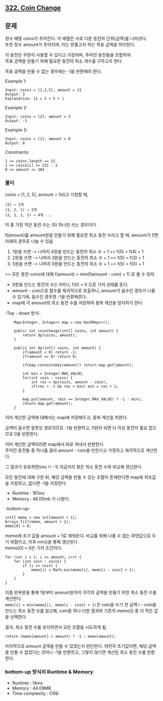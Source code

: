 [322. Coin Change](https://leetcode.com/problems/coin-change/description/)
---

## 문제
정수 배열 coins가 주어진다. 이 배열은 서로 다른 동전의 단위(금액)를 나타낸다.<br>
또한 정수 amount가 주어지며, 이는 만들고자 하는 목표 금액을 의미한다.

각 동전은 무한히 사용할 수 있다고 가정하며, 주어진 동전들을 조합하여<br>
목표 금액을 만들기 위해 필요한 동전의 최소 개수를 구하고자 한다.

목표 금액을 만들 수 없는 경우에는 -1을 반환해야 한다.

Example 1:
```
Input: coins = [1,2,5], amount = 11
Output: 3
Explanation: 11 = 5 + 5 + 1
```
Example 2:
```
Input: coins = [2], amount = 3
Output: -1
```
Example 3:
```
Input: coins = [1], amount = 0
Output: 0
```

Constraints:
```
1 <= coins.length <= 12
1 <= coins[i] <= 231 - 1
0 <= amount <= 104
```

### 풀이
coins = [1, 2, 5], amount = 5라고 가정할 때,
```
(5) → 1개
(2, 2, 1) → 3개
(2, 1, 1, 1) → 4개 ...
```
이 중 가장 적은 동전 수는 (5) 하나만 쓰는 경우이다. 

f(amount)를 amount원을 만들기 위해 필요한 최소 동전 수라고 할 때, amount가 5면 아래의 경우로 나눌 수 있음<br>
1. 1원을 쓰면 -> 나머지 4원을 만드는 동전의 최소 수 + 1 => f(5) = f(4) + 1
2. 2원을 쓰면 -> 나머지 3원을 만드는 동전의 최소 수 + 1 => f(5) = f(3) + 1
3. 5원을 쓰면 -> 나머지 0원을 만드는 동전의 최소 수 + 1 => f(5) = f(0) + 1

=> 모든 동전 coins에 대해 f(amount) = min(f(amount - coin) + 1) 로 볼 수 있따.

- 0원을 만드는 동전의 수는 0이니, f(0) = 0 으로 기저 상태를 둔다.<br>
- amount - coin으로 함수를 재귀적으로 호출하니, amount가 음수인 경우가 나올 수 있기에, 음수인 경우엔 -1을 반환해준다.
- map에 각 amount의 최소 동전 수를 저장하여 중복 계산을 방지하기 한다.

-Top - down 방식-
```
    Map<Integer, Integer> map = new HashMap<>();

    public int coinChange(int[] coins, int amount) {
        return dp(coins, amount);
    }

    public int dp(int[] coins, int amount) {
        if(amount < 0) return -1;
        if(amount == 0) return 0;
        
        if(map.containsKey(amount)) return map.get(amount);

        int min = Integer.MAX_VALUE;
        for(int coin : coins) {
            int res = dp(coins, amount - coin);
            if(res > -1 && res < min) min = res + 1;
        }

        map.put(amount, (min == Integer.MAX_VALUE) ? -1 : min);
        return map.get(amount);
    }
```
이미 계산한 금액에 대해서는 map에 저장해두고, 중복 계산을 피한다.

금액이 음수면 잘못된 경로이므로 -1을 반환하고,
0원이 되면 더 이상 동전이 필요 없으므로 0을 반환한다.

이미 계산한 금액이라면 map에서 바로 꺼내서 반환한다.<br>
주어진 동전들 중 하나를 골라 amount - coin을 만든다고 가정하고 재귀적으로 계산한다.

그 결과가 유효하면(res != -1) 지금까지 찾은 최소 동전 수와 비교해 갱신한다.

모든 동전에 대해 구한 뒤, 해당 금액을 만들 수 있는 조합이 존재한다면 map에 최솟값을 저장하고, 없다면 -1을 저장한다.

- Runtime : 181ms
- Memory : 46.05mb
가 나왔다.

-bottom-up-
```
int[] memo = new int[amount + 1];
Arrays.fill(memo, amount + 1);
memo[0] = 0;
```
memo에 초기 값을 amount + 1로 채워둔다. 비교를 위해 나올 수 없는 최댓값으로 두기 위함이고, 이후 min()을 통해 갱신된다.<br>
memo[0] = 0은 기저 조건이다.

```
for (int i = 1; i <= amount; i++) {
    for (int coin : coins) {
        if (i >= coin) {
            memo[i] = Math.min(memo[i], memo[i - coin] + 1);
        }
    }
}
```
이중 반복문을 통해 1원부터 amount원까지 각각의 금액을 만들기 위한 최소 동전 수를 계산한다.<br>
`memo[i] = min(memo[i], memo[i - coin] + 1)`은 coin을 쓰기 전 금액 i - coin을 만드는 최소 동전 수를 참고해, coin을 하나 더한 결과와 기존의 memo[i] 중 더 작은 값을 선택한다. 

결국, 최소 동전 수를 유지하면서 모든 조합을 시도하게 됨. 

```
return (memo[amount] > amount) ? -1 : memo[amount];
```
마지막으로 amount 금액을 만들 수 있었는지 판단한다. 여전히 초기값이면, 해당 금액을 만들 수 없었다는 것이니 -1을 반환하고, 그렇지 않다면 계산된 최소 동전 수를 반환한다.

### bottom-up 방식의 Runtime & Memory
- Runtime
    : 14ms
- Memory
    : 44.09MB
- Time complexity
    : O(N)